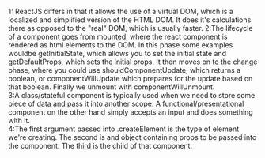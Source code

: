 1: ReactJS differs in that it allows the use of a virtual DOM, which is a localized and simplified version of the HTML DOM. It does it's calculations there as opposed to the "real" DOM, which is usually faster. 
2:The lifecycle of a component goes from mounted, where the react component is rendered as html elements to the DOM. In this phase some examples wouldbe getInitialState, which allows you to set the initial state and getDefaultProps, which sets the initial props. It then moves on to the change phase, where you could use shouldComponentUpdate, which returns a boolean, or componentWillUpdate which prepares for the update based on that boolean. Finally we unmount with componentWillUnmount.  
3:A class/stateful component is typically used when we need to store some piece of data and pass it into another scope. A functional/presentational component on the other hand simply accepts an input and does something with it.  
4:The first argument passed into .createElement is the type of element we're creating. The second is and object containing props to be passed into the component. The third is the child of that component.
